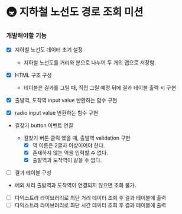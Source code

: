 # 🚇 지하철 노선도 경로 조회 미션

### 개발해야할 기능

- [x] 지하철 노선도 데이터 초기 설정

  - 지하철 노선도를 거리와 분으로 나누어 두 개의 맵으로 저장함.
- [x] HTML 구조 구성

  - 테이블은 결과를 그릴 때, 직접 그릴 예정 뒤에 결과 테이블 출력 시 구현
- [x] 출발역, 도착역 input value 반환하는 함수 구현
- [x] radio input value 반환하는 함수 구현
- 길찾기 button 이벤트 연결

  - 길찾기 버튼 클릭 했을 때, 출발역 validation 구현
    - [x] 역 이름은 2글자 이상이어야 한다.
    - [x] 존재하지 않는 역을 입력할 수 없다.
    - [x] 출발역과 도착역이 같을 수 없다.

- [ ] 결과 테이블 구성
- 예외 처리 출발역과 도착역이 연결되지 않으면 조회 불가.
- [ ] 다익스트라 라이브러리로 최단 거리 데이터 조회 후 결과 테이블에 출력
- [ ] 다익스트라 라이브러리로 최단 시간 데이터 조회 후 결과 테이블에 출력
